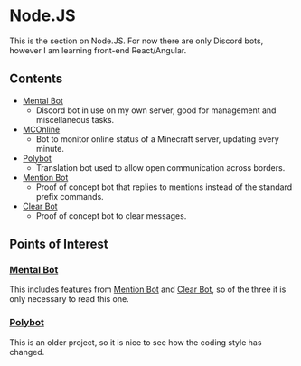 # Node.JS

This is the section on Node.JS. For now there are only Discord bots, however I am learning front-end React/Angular.

## Contents

- [Mental Bot](./Mental%20Bot.md)
  - Discord bot in use on my own server, good for management and miscellaneous tasks.
- [MCOnline](./MCOnline.md)
  - Bot to monitor online status of a Minecraft server, updating every minute.
- [Polybot](./Polybot.md)
  - Translation bot used to allow open communication across borders.
- [Mention Bot](./Mention%20Bot.md)
  - Proof of concept bot that replies to mentions instead of the standard prefix commands.
- [Clear Bot](./Clear%20Bot)
  - Proof of concept bot to clear messages.

## Points of Interest

### [Mental Bot](./Mental%20Bot.md)

This includes features from [Mention Bot](./Mention%20Bot.md) and [Clear Bot](./Clear%20Bot), so of the three it is only necessary to read this one.

### [Polybot](./Polybot.md)

This is an older project, so it is nice to see how the coding style has changed.